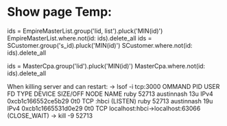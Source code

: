 # Show page Temp:

ids = EmpireMasterList.group('lid, list').pluck('MIN(id)')
EmpireMasterList.where.not(id: ids).delete_all
ids = SCustomer.group('s_id).pluck('MIN(id)')
SCustomer.where.not(id: ids).delete_all

ids = MasterCpa.group('lid').pluck('MIN(id)')
MasterCpa.where.not(id: ids).delete_all


When killing server and can restart:
-> lsof -i tcp:3000
    OMMAND   PID       USER   FD   TYPE             DEVICE SIZE/OFF NODE NAME
    ruby    52713 austinnash   13u  IPv4 0xcb1c166552ce5b29      0t0  TCP :hbci (LISTEN)
    ruby    52713 austinnash   19u  IPv4 0xcb1c1665531d0e29      0t0  TCP localhost:hbci->localhost:63066 (CLOSE_WAIT)
-> kill -9 52713
